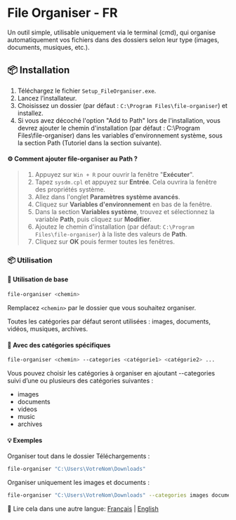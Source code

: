 # File Organiser - FR

Un outil simple, utilisable uniquement via le terminal (cmd), qui organise automatiquement vos fichiers dans des dossiers selon leur type (images, documents, musiques, etc.).

## 📦 Installation

1. Téléchargez le fichier `Setup_FileOrganiser.exe`.
2. Lancez l’installateur.
3. Choisissez un dossier (par défaut : `C:\Program Files\file-organiser`) et installez.
4. Si vous avez décoché l'option "Add to Path" lors de l'installation, vous devrez ajouter le chemin d'installation (par défaut : C:\Program Files\file-organiser) dans les variables d'environnement système, sous la section Path (Tutoriel dans la section suivante).

#### ⚙️ Comment ajouter file-organiser au Path ?
> 1. Appuyez sur `Win + R` pour ouvrir la fenêtre "**Exécuter**".
> 2. Tapez `sysdm.cpl` et appuyez sur **Entrée**. Cela ouvrira la fenêtre des propriétés système.
> 3. Allez dans l'onglet **Paramètres système avancés**.
> 4. Cliquez sur **Variables d'environnement** en bas de la fenêtre.
> 5. Dans la section **Variables système**, trouvez et sélectionnez la variable **Path**, puis cliquez sur **Modifier**.
> 6. Ajoutez le chemin d'installation (par défaut: `C:\Program Files\file-organiser`) à la liste des valeurs de **Path**.
> 7. Cliquez sur **OK** pouis fermer toutes les fenêtres.

### 📦 Utilisation

#### 🔹 Utilisation de base

```bash
file-organiser <chemin>
```

Remplacez `<chemin>` par le dossier que vous souhaitez organiser.

Toutes les catégories par défaut seront utilisées : images, documents, vidéos, musiques, archives.

#### 🔹 Avec des catégories spécifiques
```bash
file-organiser <chemin> --categories <catégorie1> <catégorie2> ...
```
Vous pouvez choisir les catégories à organiser en ajoutant --categories suivi d’une ou plusieurs des catégories suivantes :
- images
- documents
- videos
- music
- archives

#### 💡 Exemples
Organiser tout dans le dossier Téléchargements :
```bash
file-organiser "C:\Users\VotreNom\Downloads"
```

Organiser uniquement les images et documents :
```bash
file-organiser "C:\Users\VotreNom\Downloads" --categories images documents
```

📘 Lire cela dans une autre langue: [Français](README.fr.md) | [English](README.md)
